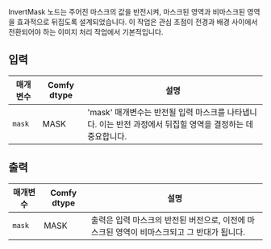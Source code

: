 
InvertMask 노드는 주어진 마스크의 값을 반전시켜, 마스크된 영역과 비마스크된 영역을 효과적으로 뒤집도록 설계되었습니다. 이 작업은 관심 초점이 전경과 배경 사이에서 전환되어야 하는 이미지 처리 작업에서 기본적입니다.

## 입력

| 매개변수 | Comfy dtype | 설명 |
|-----------|--------------|-------------|
| `mask`    | MASK         | 'mask' 매개변수는 반전될 입력 마스크를 나타냅니다. 이는 반전 과정에서 뒤집힐 영역을 결정하는 데 중요합니다. |

## 출력

| 매개변수 | Comfy dtype | 설명 |
|-----------|--------------|-------------|
| `mask`    | MASK         | 출력은 입력 마스크의 반전된 버전으로, 이전에 마스크된 영역이 비마스크되고 그 반대가 됩니다. |
